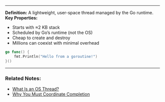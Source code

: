 
---

**Definition:** A lightweight, user-space thread managed by the Go runtime.  
**Key Properties:**
- Starts with ≈2 KB stack
- Scheduled by Go’s runtime (not the OS)
- Cheap to create and destroy
- Millions can coexist with minimal overhead
```go
go func() {
    fmt.Println("Hello from a goroutine!")
}()
```


---
### Related Notes:
- [What Is an OS Thread?](What%20Is%20an%20OS%20Thread?.md)
- [Why You Must Coordinate Completion](Why%20You%20Must%20Coordinate%20Completion.md)
